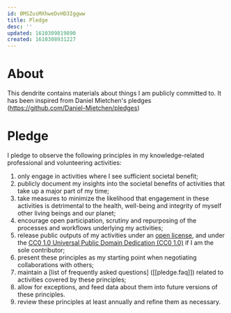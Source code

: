 ```yaml
---
id: 0MSZusMXhweDvHD3Iggww
title: Pledge
desc: ''
updated: 1610309819890
created: 1610308931227
---
```


# About

This dendrite contains materials about things I am publicly committed to. It has been inspired from Daniel Mietchen's pledges (https://github.com/Daniel-Mietchen/pledges)

# Pledge

I pledge to observe the following principles in my knowledge-related professional and volunteering activities:

1. only engage in activities where I see sufficient societal benefit;
1. publicly document my insights into the societal benefits of activities that take up a major part of my time;
1. take measures to minimize the likelihood that engagement in these activities is detrimental to the health, well-being and integrity of myself other living beings and our planet;
1. encourage open participation, scrutiny and repurposing of the processes and workflows underlying my activities;
1. release public outputs of my activities under an [open license](https://opendefinition.org/licenses/), and under the [CC0 1.0 Universal Public Domain Dedication (CC0 1.0)](https://creativecommons.org/publicdomain/zero/1.0/) if I am the sole contributor;
1. present these principles as my starting point when negotiating collaborations with others;
1. maintain a [list of frequently asked questions] ([[pledge.faq]]) related to activities covered by these principles;
1. allow for exceptions, and feed data about them into future versions of these principles.
1. review these principles at least annually and refine them as necessary.
